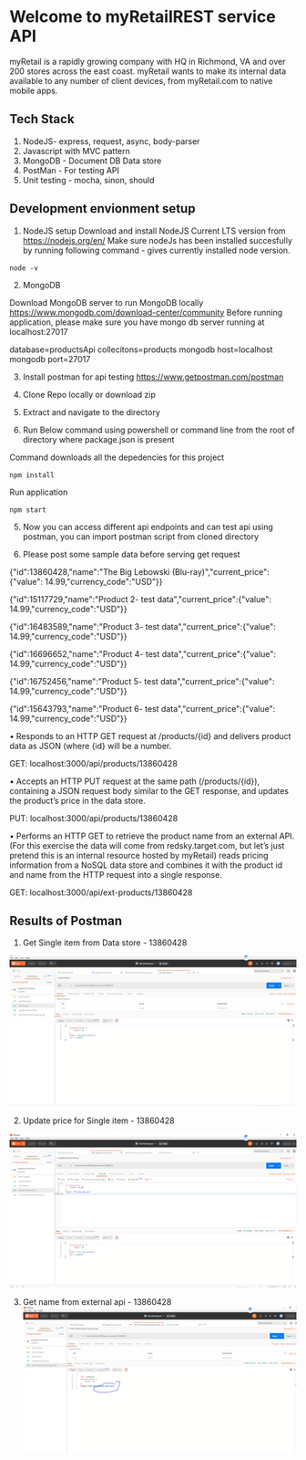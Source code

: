 # Welcome to myRetailREST service API #

myRetail is a rapidly growing company with HQ in Richmond, VA and over 200 stores across the east coast. myRetail wants to make its internal data available to any number of client devices, from myRetail.com to native mobile apps. 

## Tech Stack

1. NodeJS- express, request, async, body-parser
2. Javascript with MVC pattern
3. MongoDB - Document DB Data store
4. PostMan - For testing API
5. Unit testing - mocha, sinon, should

## Development envionment setup

1. NodeJS setup
Download and install NodeJS Current LTS version from https://nodejs.org/en/ 
Make sure nodeJs has been installed succesfully by running following command - gives currently installed node version.

```
node -v
```
2. MongoDB

Download MongoDB server to run MongoDB locally https://www.mongodb.com/download-center/community
Before running application, please make sure you have mongo db server running at localhost:27017

database=productsApi
collecitons=products
mongodb host=localhost
mongodb port=27017



3. Install postman for api testing
https://www.getpostman.com/postman

4. Clone Repo locally or download zip

5. Extract and navigate to the directory 

6. Run Below command using powershell or command line from the root of directory where package.json is present

Command downloads all the depedencies for this project
```
npm install
```
Run application
```
npm start
```

5. Now you can access different api endpoints and can test api using postman, you can import postman script from cloned directory


6. Please post some sample data before serving get request

{"id":13860428,"name":"The Big Lebowski (Blu-ray)","current_price":{"value": 14.99,"currency_code":"USD"}}

{"id":15117729,"name":"Product 2- test data","current_price":{"value": 14.99,"currency_code":"USD"}}

{"id":16483589,"name":"Product 3- test data","current_price":{"value": 14.99,"currency_code":"USD"}}

{"id":16696652,"name":"Product 4- test data","current_price":{"value": 14.99,"currency_code":"USD"}}

{"id":16752456,"name":"Product 5- test data","current_price":{"value": 14.99,"currency_code":"USD"}}

{"id":15643793,"name":"Product 6- test data","current_price":{"value": 14.99,"currency_code":"USD"}}

•	Responds to an HTTP GET request at /products/{id} and delivers product data as JSON (where {id} will be a number. 

GET: localhost:3000/api/products/13860428

• Accepts an HTTP PUT request at the same path (/products/{id}), containing a JSON request body similar to the GET response, and updates the product’s price in the data store.

PUT: localhost:3000/api/products/13860428

•	Performs an HTTP GET to retrieve the product name from an external API. (For this exercise the data will come from redsky.target.com, but let’s just pretend this is an internal resource hosted by myRetail) reads pricing information from a NoSQL data store and combines it with the product id and name from the HTTP request into a single response.

GET: localhost:3000/api/ext-products/13860428


## Results of Postman 

1. Get Single item from Data store - 13860428

![GET For 13860428](https://github.com/gauraoGit/my-retail-api/blob/master/get%20-13860428.PNG)

2. Update price for Single item  - 13860428

![PU For 13860428](https://github.com/gauraoGit/my-retail-api/blob/master/Put%20-13860428.PNG)

3. Get name from external api  - 13860428
![GET For 13860428](https://github.com/gauraoGit/my-retail-api/blob/master/get-name-ext-api%20-%2013860428.PNG)

